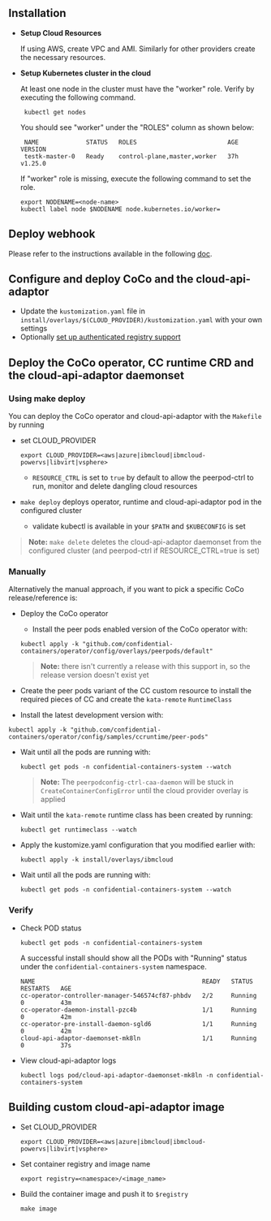 ## Installation

* **Setup Cloud Resources**

  If using AWS, create VPC and AMI. Similarly for other providers create the
  necessary resources.

* **Setup Kubernetes cluster in the cloud**

  At least one node in the cluster must have the "worker" role.
  Verify by executing the following command.
  ```
   kubectl get nodes
  ```
  You should see "worker" under the "ROLES" column as shown below:
  ```
   NAME             STATUS   ROLES                         AGE   VERSION
   testk-master-0   Ready    control-plane,master,worker   37h   v1.25.0
  ```

  If "worker" role is missing, execute the following command to set the role.

    ```
    export NODENAME=<node-name>
    kubectl label node $NODENAME node.kubernetes.io/worker=
    ```

## Deploy webhook

   Please refer to the instructions available in the following [doc](../../webhook/docs/INSTALL.md).

## Configure and deploy CoCo and the cloud-api-adaptor

- Update the `kustomization.yaml` file in `install/overlays/$(CLOUD_PROVIDER)/kustomization.yaml` with your own settings
- Optionally [set up authenticated registry support](../docs/registries-authentication.md)

## Deploy the CoCo operator, CC runtime CRD and the cloud-api-adaptor daemonset

### Using make deploy

You can deploy the CoCo operator and cloud-api-adaptor with the `Makefile` by running
* set CLOUD_PROVIDER
    ```
    export CLOUD_PROVIDER=<aws|azure|ibmcloud|ibmcloud-powervs|libvirt|vsphere>
    ```
    * `RESOURCE_CTRL` is set to `true` by default to allow the peerpod-ctrl to run, monitor and delete dangling cloud resources

* `make deploy` deploys operator, runtime and cloud-api-adaptor pod in the configured cluster
    * validate kubectl is available in your `$PATH` and `$KUBECONFIG` is set

> **Note:** `make delete` deletes the cloud-api-adaptor daemonset from the configured cluster (and peerpod-ctrl if RESOURCE_CTRL=true is set)

### Manually

Alternatively the manual approach, if you want to pick a specific CoCo release/reference is:

- Deploy the CoCo operator

  - Install the peer pods enabled version of the CoCo operator with:
  ```
  kubectl apply -k "github.com/confidential-containers/operator/config/overlays/peerpods/default"
  ```
  > **Note:** there isn't currently a release with this support in, so the release version doesn't exist yet

- Create the peer pods variant of the CC custom resource to install the required pieces of CC and create the `kata-remote` `RuntimeClass`
<!--
  TODO - when we have a release that works with `main` kata payload (0.9.0), we can uncomment this
  - Again, either deploy a release version of the Confidential Containers peer pod customer resource with, by running the following command where `<RELEASE_VERSION>` needs to be substituted with the desired [release tag](https://github.com/confidential-containers/operator/tags):
  > **Note:** the release version needs to be `v0.9.0` or after
  ```
  export RELEASE_VERSION=<RELEASE_VERSION>
  kubectl apply -k github.com/confidential-containers/operator/config/samples/ccruntime/peer-pods?ref=<RELEASE_VERSION>
  ```
-->
  - <!-- Alternatively i-->Install the latest development version with:
  ```
  kubectl apply -k "github.com/confidential-containers/operator/config/samples/ccruntime/peer-pods"
  ```
- Wait until all the pods are running with:
  ```
  kubectl get pods -n confidential-containers-system --watch
  ```
  > **Note:** The `peerpodconfig-ctrl-caa-daemon` will be stuck in `CreateContainerConfigError` until the cloud provider overlay is applied

- Wait until the `kata-remote` runtime class has been created by running:
  ```
  kubectl get runtimeclass --watch
  ```

- Apply the kustomize.yaml configuration that you modified earlier with:
  ```
  kubectl apply -k install/overlays/ibmcloud
  ```
- Wait until all the pods are running with:
  ```
  kubectl get pods -n confidential-containers-system --watch
  ```
### Verify

* Check POD status

    ```
    kubectl get pods -n confidential-containers-system
    ```
  A successful install should show all the PODs with "Running" status under the `confidential-containers-system`
  namespace.

    ```
    NAME                                              READY   STATUS    RESTARTS   AGE
    cc-operator-controller-manager-546574cf87-phbdv   2/2     Running   0          43m
    cc-operator-daemon-install-pzc4b                  1/1     Running   0          42m
    cc-operator-pre-install-daemon-sgld6              1/1     Running   0          42m
    cloud-api-adaptor-daemonset-mk8ln                 1/1     Running   0          37s
    ```

* View cloud-api-adaptor logs

    ```
    kubectl logs pod/cloud-api-adaptor-daemonset-mk8ln -n confidential-containers-system
    ```

## Building custom cloud-api-adaptor image

* Set CLOUD_PROVIDER
    ```
    export CLOUD_PROVIDER=<aws|azure|ibmcloud|ibmcloud-powervs|libvirt|vsphere>
    ```

* Set container registry and image name
    ```
    export registry=<namespace>/<image_name>
    ```

* Build the container image and push it to `$registry`
   ```
   make image
   ```
